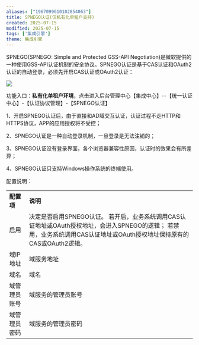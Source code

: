 ```yaml
---
aliases: ["1967099610102854063"]
title: SPNEGO认证(仅私有化单租户支持)
created: 2025-07-15
modified: 2025-07-15
tags: ['集成引擎']
theme: 集成引擎
---
```


SPNEGO(SPNEGO: Simple and Protected GSS-API Negotiation)是微软提供的一种使用GSS-API认证机制的安全协议。SPNEGO认证是基于CAS认证和OAuth2认证的自动登录，必须先开启CAS认证或OAuth2认证：

![](c2e1f418c7dfc3a43c3238c38de90016.jpg)

功能入口：**私有化单租户环境**，点击进入后台管理中心【集成中心】--【统一认证中心】-【认证协议管理】-【SPNEGO认证】

1、开启SPNEGO认证后，由于直接和AD域交互认证，认证过程不走HTTP和HTTPS协议，APP的应用授权将不受控；

2、SPNEGO认证是一种自动登录机制，一旦登录是无法注销的；

3、SPNEGO认证没有登录界面，各个浏览器兼容性原因，认证时的效果会有所差异；

4、SPNEGO认证只支持Windows操作系统的终端使用。

配置说明：

|  |  |
| --- | --- |
| **配置项** | **说明** |
| 启用 | 决定是否启用SPNEGO认证。  若开启，业务系统调用CAS认证地址或OAuth授权地址，会进入SPNEGO的逻辑；  若禁用，业务系统调用CAS认证地址或OAuth授权地址保持原有的CAS或OAuth2逻辑。 |
| 域IP地址 | 域服务地址 |
| 域名 | 域名 |
| 域管理员账号 | 域服务的管理员账号 |
| 域管理员密码 | 域服务的管理员密码 |